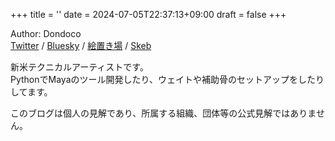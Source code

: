 +++
title = ''
date = 2024-07-05T22:37:13+09:00
draft = false
+++

Author: Dondoco  
[Twitter](https://x.com/_dndc_) / [Bluesky](https://bsky.app/profile/dndc.dev) / [絵置き場](https://dndc.myportfolio.com/) / [Skeb](https://skeb.jp/@dndc)

新米テクニカルアーティストです。  
PythonでMayaのツール開発したり、ウェイトや補助骨のセットアップをしたりしてます。

このブログは個人の見解であり、所属する組織、団体等の公式見解ではありません。